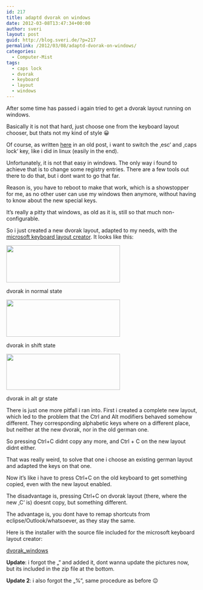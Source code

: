 ```yaml
---
id: 217
title: adaptd dvorak on windows
date: 2012-03-08T13:47:34+00:00
author: sveri
layout: post
guid: http://blog.sveri.de/?p=217
permalink: /2012/03/08/adaptd-dvorak-on-windows/
categories:
  - Computer-Mist
tags:
  - caps lock
  - dvorak
  - keyboard
  - layout
  - windows
---
```

After some time has passed i again tried to get a dvorak layout running on windows.
  
Basically it is not that hard, just choose one from the keyboard layout chooser, but thats not my kind of style 😀
  
Of course, as written [here](http://blog.sveri.de/2008/11/28/gvim-dvorak-and-xmodmap/ "gvim, dvorak and xmodmap") in an old post, i want to switch the &#8218;esc&#8216; and &#8218;caps lock&#8216; key, like i did in linux (easily in the end).

Unfortunately, it is not that easy in windows. The only way i found to achieve that is to change some registry entries. There are a few tools out there to do that, but i dont want to go that far.
  
Reason is, you have to reboot to make that work, which is a showstopper for me, as no other user can use my windows then anymore, without having to know about the new special keys.
  
It&#8217;s really a pitty that windows, as old as it is, still so that much non-configurable.

So i just created a new dvorak layout, adapted to my needs, with the [microsoft keyboard layout creator](http://www.microsoft.com/download/en/details.aspx?displaylang=en&id=22339 "microsoft keyboard layout creator 1.4"). It looks like this:

<div id="attachment_218" style="width: 310px" class="wp-caption alignnone">
  <a href="http://blog.sveri.de/wp-content/uploads/2012/03/dvorak_normal.png"><img class="size-medium wp-image-218" title="dvorak_normal" src="http://blog.sveri.de/wp-content/uploads/2012/03/dvorak_normal-300x98.png" alt="" width="300" height="98" /></a>
  
  <p class="wp-caption-text">
    dvorak in normal state
  </p>
</div>

<div id="attachment_219" style="width: 310px" class="wp-caption alignnone">
  <a href="http://blog.sveri.de/wp-content/uploads/2012/03/dvorak_shift.png"><img class="size-medium wp-image-219" title="dvorak_shift" src="http://blog.sveri.de/wp-content/uploads/2012/03/dvorak_shift-300x98.png" alt="" width="300" height="98" /></a>
  
  <p class="wp-caption-text">
    dvorak in shift state
  </p>
</div>

<div id="attachment_220" style="width: 310px" class="wp-caption alignnone">
  <a href="http://blog.sveri.de/wp-content/uploads/2012/03/dvorak_alt_gr.png"><img class="size-medium wp-image-220" title="dvorak_alt_gr" src="http://blog.sveri.de/wp-content/uploads/2012/03/dvorak_alt_gr-300x95.png" alt="" width="300" height="95" /></a>
  
  <p class="wp-caption-text">
    dvorak in alt gr state
  </p>
</div>

There is just one more pitfall i ran into. First i created a complete new layout, which led to the problem that the Ctrl and Alt modifiers behaved somehow different. They corresponding alphabetic keys where on a different place, but neither at the new dvorak, nor in the old german one.
  
So pressing Ctrl+C didnt copy any more, and Ctrl + C on the new layout didnt either.

That was really weird, to solve that one i choose an existing german layout and adapted the keys on that one.
  
Now it&#8217;s like i have to press Ctrl+C on the old keyboard to get something copied, even with the new layout enabled.

The disadvantage is, pressing Ctrl+C on dvorak layout (there, where the new &#8218;C&#8216; is) doesnt copy, but something different.
  
The advantage is, you dont have to remap shortcuts from eclipse/Outlook/whatsoever, as they stay the same.

Here is the installer with the source file included for the microsoft keyboard layout creator:
  
[dvorak_windows](http://blog.sveri.de/wp-content/uploads/2012/03/dvorak_windows2.7z)

**Update**: i forgot the &#8222;&#8220; and added it, dont wanna update the pictures now, but its included in the zip file at the bottom.

**Update 2**: i also forgot the &#8222;%&#8220;, same procedure as before 😉